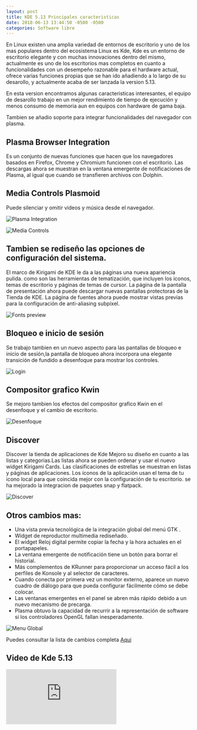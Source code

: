 ```yaml
---
layout: post
title: KDE 5.13 Principales caracteristicas
date: 2018-06-13 13:44:50 -0500 -0500
categories: Software libre
---
```

En Linux existen una amplia variedad de entornos de escritorio y uno de los mas populares dentro del ecosistema Linux es Kde, Kde es un entorno de escritorio elegante y con muchas innovaciones dentro del mismo, actualmente es uno de los escritorios mas completos en cuanto a funcionalidades con un desempeño razonable para el hardware actual, ofrece varias funciones propias que se han ido añadiendo a lo largo de su desarollo, y actualmente acaba de ser lanzada la version 5.13.

En esta version encontramos algunas caracteristicas interesantes, el equipo de desarollo trabajo en un mejor rendimiento de tiempo de ejecución y menos consumo de memoria aun en equipos con hardware de gama baja.

Tambien se añadio soporte para integrar funcionalidades del navegador con plasma.
## Plasma Browser Integration 
Es un conjunto de nuevas funciones que hacen que los navegadores basados ​​en Firefox, Chrome y Chromium funcionen con el  escritorio. Las descargas ahora se muestran en la ventana emergente de notificaciones de Plasma, al igual que cuando se transfieren archivos con Dolphin. 
## Media Controls Plasmoid 
Puede silenciar y omitir videos y música desde el navegador.

![Plasma Integration](https://www.kde.org/announcements/plasma-5.13/pbi-download-integration.png "Integration")

![Media Controls](https://www.kde.org/announcements/plasma-5.13/pbi-video-controls.png "Controls")

## Tambien se rediseño las opciones de configuración del sistema.
El marco de Kirigami de KDE le da a las páginas una nueva apariencia pulida. como son las herramientas de tematización, que incluyen los iconos, temas de escritorio y páginas de temas de cursor. La página de la pantalla de presentación ahora puede descargar nuevas pantallas protectoras de la Tienda de KDE. La página de fuentes ahora puede mostrar vistas previas para la configuración de anti-aliasing subpíxel.

![Fonts preview](https://www.kde.org/announcements/plasma-5.13/kcm-fonts-hint-preview.png "Fonts preview")

## Bloqueo e inicio de sesión
Se trabajo tambien en un nuevo aspecto para las pantallas de bloqueo e inicio de sesión,la pantalla de bloqueo ahora incorpora una elegante transición de fundido a desenfoque para mostrar los controles.

![Login](https://www.kde.org/announcements/plasma-5.13/login.png "login")

## Compositor grafico Kwin
Se mejoro tambien los efectos del compositor grafico Kwin en el desenfoque y el cambio de escritorio.

![Desenfoque](https://www.kde.org/announcements/plasma-5.13/kwin-blur-dash.png "desenfoque")

## Discover
Discover la tienda de aplicaciones de Kde Mejoro su diseño en cuanto a las listas y categorias.Las listas ahora se pueden ordenar y usar el nuevo widget Kirigami Cards. Las clasificaciones de estrellas se muestran en listas y páginas de aplicaciones. Los íconos de la aplicación usan el tema de tu icono local para que coincida mejor con la configuración de tu escritorio. se ha mejorado la integracion de paquetes snap y flatpack.

![Discover](https://www.kde.org/announcements/plasma-5.13/discover.png "discover")

## Otros cambios mas:

- Una vista previa tecnológica de la integración global del menú GTK .
- Widget de reproductor multimedia rediseñado.
- El widget Reloj digital permite copiar la fecha y la hora actuales en el portapapeles.
- La ventana emergente de notificación tiene un botón para borrar el historial.
- Más complementos de KRunner para proporcionar un acceso fácil a los perfiles de Konsole y al selector de caracteres.
- Cuando conecta por primera vez un monitor externo, aparece un nuevo cuadro de diálogo para que pueda configurar fácilmente cómo se debe colocar.
- Las ventanas emergentes en el panel se abren más rápido debido a un nuevo mecanismo de precarga.
- Plasma obtuvo la capacidad de recurrir a la representación de software si los controladores OpenGL fallan inesperadamente.

![Menu Global](https://www.kde.org/announcements/plasma-5.13/gedit-global-menu-wee.png "Menu")

Puedes consultar la lista de cambios completa [Aqui](https://www.kde.org/announcements/plasma-5.12.5-5.13.0-changelog.php)

## Video de Kde 5.13

<div class="video-responsive">
<iframe  src="https://www.youtube.com/embed/C2kR1_n_d-g" frameborder="0" allow="autoplay; encrypted-media" allowfullscreen></iframe>
</div>





